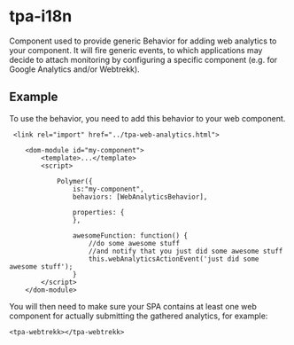 # tpa-i18n

Component used to provide generic Behavior for adding web analytics to your component. It will fire generic events, to
which applications may decide to attach monitoring by configuring a specific component (e.g. for Google Analytics and/or
Webtrekk).

## Example

To use the behavior, you need to add this behavior to your web component. 
 
```
 <link rel="import" href="../tpa-web-analytics.html">

    <dom-module id="my-component">
        <template>...</template>
        <script>

            Polymer({
                is:"my-component",
                behaviors: [WebAnalyticsBehavior],

                properties: {
                },

                awesomeFunction: function() {
                    //do some awesome stuff
                    //and notify that you just did some awesome stuff
                    this.webAnalyticsActionEvent('just did some awesome stuff');
                }
        </script>
    </dom-module>
```


You will then need to make sure your SPA contains at least one web component for actually submitting the gathered
analytics, for example:

```
<tpa-webtrekk></tpa-webtrekk>
```


